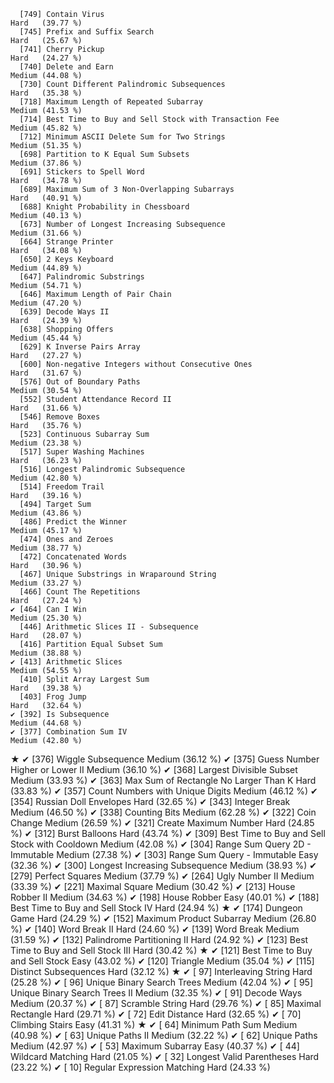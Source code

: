       [749] Contain Virus                                                Hard   (39.77 %)
      [745] Prefix and Suffix Search                                     Hard   (25.67 %)
      [741] Cherry Pickup                                                Hard   (24.27 %)
      [740] Delete and Earn                                              Medium (44.08 %)
      [730] Count Different Palindromic Subsequences                     Hard   (35.38 %)
      [718] Maximum Length of Repeated Subarray                          Medium (41.53 %)
      [714] Best Time to Buy and Sell Stock with Transaction Fee         Medium (45.82 %)
      [712] Minimum ASCII Delete Sum for Two Strings                     Medium (51.35 %)
      [698] Partition to K Equal Sum Subsets                             Medium (37.86 %)
      [691] Stickers to Spell Word                                       Hard   (34.78 %)
      [689] Maximum Sum of 3 Non-Overlapping Subarrays                   Hard   (40.91 %)
      [688] Knight Probability in Chessboard                             Medium (40.13 %)
      [673] Number of Longest Increasing Subsequence                     Medium (31.66 %)
      [664] Strange Printer                                              Hard   (34.08 %)
      [650] 2 Keys Keyboard                                              Medium (44.89 %)
      [647] Palindromic Substrings                                       Medium (54.71 %)
      [646] Maximum Length of Pair Chain                                 Medium (47.20 %)
      [639] Decode Ways II                                               Hard   (24.39 %)
      [638] Shopping Offers                                              Medium (45.44 %)
      [629] K Inverse Pairs Array                                        Hard   (27.27 %)
      [600] Non-negative Integers without Consecutive Ones               Hard   (31.67 %)
      [576] Out of Boundary Paths                                        Medium (30.54 %)
      [552] Student Attendance Record II                                 Hard   (31.66 %)
      [546] Remove Boxes                                                 Hard   (35.76 %)
      [523] Continuous Subarray Sum                                      Medium (23.38 %)
      [517] Super Washing Machines                                       Hard   (36.23 %)
      [516] Longest Palindromic Subsequence                              Medium (42.80 %)
      [514] Freedom Trail                                                Hard   (39.16 %)
      [494] Target Sum                                                   Medium (43.86 %)
      [486] Predict the Winner                                           Medium (45.17 %)
      [474] Ones and Zeroes                                              Medium (38.77 %)
      [472] Concatenated Words                                           Hard   (30.96 %)
      [467] Unique Substrings in Wraparound String                       Medium (33.27 %)
      [466] Count The Repetitions                                        Hard   (27.24 %)
    ✔ [464] Can I Win                                                    Medium (25.30 %)
      [446] Arithmetic Slices II - Subsequence                           Hard   (28.07 %)
      [416] Partition Equal Subset Sum                                   Medium (38.88 %)
    ✔ [413] Arithmetic Slices                                            Medium (54.55 %)
      [410] Split Array Largest Sum                                      Hard   (39.38 %)
      [403] Frog Jump                                                    Hard   (32.64 %)
    ✔ [392] Is Subsequence                                               Medium (44.68 %)
    ✔ [377] Combination Sum IV                                           Medium (42.80 %)
★   ✔ [376] Wiggle Subsequence                                           Medium (36.12 %)
    ✔ [375] Guess Number Higher or Lower II                              Medium (36.10 %)
    ✔ [368] Largest Divisible Subset                                     Medium (33.93 %)
    ✔ [363] Max Sum of Rectangle No Larger Than K                        Hard   (33.83 %)
    ✔ [357] Count Numbers with Unique Digits                             Medium (46.12 %)
    ✔ [354] Russian Doll Envelopes                                       Hard   (32.65 %)
    ✔ [343] Integer Break                                                Medium (46.50 %)
    ✔ [338] Counting Bits                                                Medium (62.28 %)
    ✔ [322] Coin Change                                                  Medium (26.59 %)
    ✔ [321] Create Maximum Number                                        Hard   (24.85 %)
    ✔ [312] Burst Balloons                                               Hard   (43.74 %)
    ✔ [309] Best Time to Buy and Sell Stock with Cooldown                Medium (42.08 %)
    ✔ [304] Range Sum Query 2D - Immutable                               Medium (27.38 %)
    ✔ [303] Range Sum Query - Immutable                                  Easy   (32.36 %)
    ✔ [300] Longest Increasing Subsequence                               Medium (38.93 %)
    ✔ [279] Perfect Squares                                              Medium (37.79 %)
    ✔ [264] Ugly Number II                                               Medium (33.39 %)
    ✔ [221] Maximal Square                                               Medium (30.42 %)
    ✔ [213] House Robber II                                              Medium (34.63 %)
    ✔ [198] House Robber                                                 Easy   (40.01 %)
    ✔ [188] Best Time to Buy and Sell Stock IV                           Hard   (24.94 %)
★   ✔ [174] Dungeon Game                                                 Hard   (24.29 %)
    ✔ [152] Maximum Product Subarray                                     Medium (26.80 %)
    ✔ [140] Word Break II                                                Hard   (24.60 %)
    ✔ [139] Word Break                                                   Medium (31.59 %)
    ✔ [132] Palindrome Partitioning II                                   Hard   (24.92 %)
    ✔ [123] Best Time to Buy and Sell Stock III                          Hard   (30.42 %)
★   ✔ [121] Best Time to Buy and Sell Stock                              Easy   (43.02 %)
    ✔ [120] Triangle                                                     Medium (35.04 %)
    ✔ [115] Distinct Subsequences                                        Hard   (32.12 %)
★   ✔ [ 97] Interleaving String                                          Hard   (25.28 %)
    ✔ [ 96] Unique Binary Search Trees                                   Medium (42.04 %)
    ✔ [ 95] Unique Binary Search Trees II                                Medium (32.35 %)
    ✔ [ 91] Decode Ways                                                  Medium (20.37 %)
    ✔ [ 87] Scramble String                                              Hard   (29.76 %)
    ✔ [ 85] Maximal Rectangle                                            Hard   (29.71 %)
    ✔ [ 72] Edit Distance                                                Hard   (32.65 %)
    ✔ [ 70] Climbing Stairs                                              Easy   (41.31 %)
★   ✔ [ 64] Minimum Path Sum                                             Medium (40.98 %)
    ✔ [ 63] Unique Paths II                                              Medium (32.22 %)
    ✔ [ 62] Unique Paths                                                 Medium (42.97 %)
    ✔ [ 53] Maximum Subarray                                             Easy   (40.37 %)
    ✔ [ 44] Wildcard Matching                                            Hard   (21.05 %)
    ✔ [ 32] Longest Valid Parentheses                                    Hard   (23.22 %)
    ✔ [ 10] Regular Expression Matching                                  Hard   (24.33 %)
